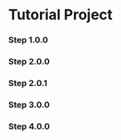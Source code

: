 # Tutorial Project

### Step 1.0.0
[^1]: Create a new project using KMM.
[^2]: Minimum SDK is API 21: Android 5.0(Lollipop)

### Step 2.0.0
[^1]: Create a tab layout and view pager2 in activity_main.xml.
[^2]: Create 3 fragments.
[^3]: Create 2 text view, 1 edit text and 1 button in each fragments xml files.

### Step 2.0.1
[^1]: Create button on click function in each fragment.kt files.
[^2]: Get the edit text value and set that value in text view.

### Step 3.0.0
[^1]: Create a new kotlin file that will work as an adapter for the 3 fragments.
[^2]: Return the 3 fragments in that adapter.

### Step 4.0.0
[^1]: Create a variable that declares an adapter
[^2]: Then set adapter to provide page views on demand.

